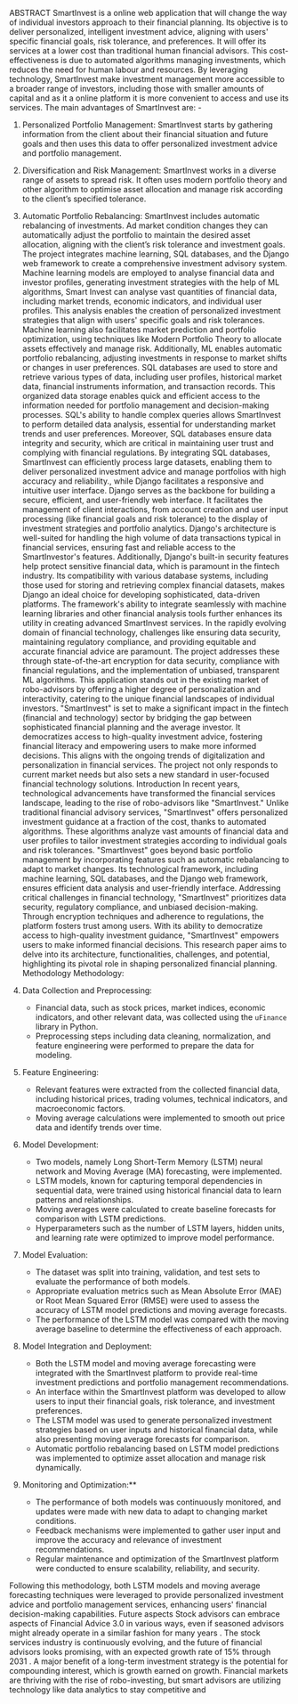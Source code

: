 ABSTRACT
SmartInvest is a online web application that will change the way of individual investors approach to their financial planning. Its objective is to deliver personalized, intelligent investment advice, aligning with users' specific financial goals, risk tolerance, and preferences. It will offer its services at a lower cost than traditional human financial advisors. This cost-effectiveness is due to automated algorithms managing investments, which reduces the need for human labour and resources. By leveraging technology, SmartInvest make investment management more accessible to a broader range of investors, including those with smaller amounts of capital and as it a online platform it is more convenient to access and use its services. 
The main advantages of SmartInvest are: -
1.	Personalized Portfolio Management: SmartInvest starts by gathering information from the client about their financial situation and future goals and then uses this data to offer personalized investment advice and portfolio management.
2.	Diversification and Risk Management: SmartInvest works in a diverse range of assets to spread risk. It often uses modern portfolio theory and other algorithm to optimise asset allocation and manage risk according to the client’s specified tolerance.
3.	Automatic Portfolio Rebalancing: SmartInvest includes automatic rebalancing of investments. Ad market condition changes they can automatically adjust the portfolio to maintain the desired asset allocation, aligning with the client’s risk tolerance and investment goals.
The project integrates machine learning, SQL databases, and the Django web framework to create a comprehensive investment advisory system. Machine learning models are employed to analyse financial data and investor profiles, generating investment strategies with the help of ML algorithms, Smart Invest can analyse vast quantities of financial data, including market trends, economic indicators, and individual user profiles. This analysis enables the creation of personalized investment strategies that align with users' specific goals and risk tolerances. Machine learning also facilitates market prediction and portfolio optimization, using techniques like Modern Portfolio Theory to allocate assets effectively and manage risk. Additionally, ML enables automatic portfolio rebalancing, adjusting investments in response to market shifts or changes in user preferences. SQL databases are used to store and retrieve various types of data, including user profiles, historical market data, financial instruments information, and transaction records. This organized data storage enables quick and efficient access to the information needed for portfolio management and decision-making processes. SQL's ability to handle complex queries allows SmartInvest to perform detailed data analysis, essential for understanding market trends and user preferences. Moreover, SQL databases ensure data integrity and security, which are critical in maintaining user trust and complying with financial regulations. By integrating SQL databases, SmartInvest can efficiently process large datasets, enabling them to deliver personalized investment advice and manage portfolios with high accuracy and reliability., while Django facilitates a responsive and intuitive user interface. Django serves as the backbone for building a secure, efficient, and user-friendly web interface. It facilitates the management of client interactions, from account creation and user input processing (like financial goals and risk tolerance) to the display of investment strategies and portfolio analytics. Django's architecture is well-suited for handling the high volume of data transactions typical in financial services, ensuring fast and reliable access to the SmartInvestor's features. Additionally, Django's built-in security features help protect sensitive financial data, which is paramount in the fintech industry. Its compatibility with various database systems, including those used for storing and retrieving complex financial datasets, makes Django an ideal choice for developing sophisticated, data-driven platforms. The framework's ability to integrate seamlessly with machine learning libraries and other financial analysis tools further enhances its utility in creating advanced SmartInvest services.
In the rapidly evolving domain of financial technology, challenges like ensuring data security, maintaining regulatory compliance, and providing equitable and accurate financial advice are paramount. The project addresses these through state-of-the-art encryption for data security, compliance with financial regulations, and the implementation of unbiased, transparent ML algorithms. This application stands out in the existing market of robo-advisors by offering a higher degree of personalization and interactivity, catering to the unique financial landscapes of individual investors.
"SmartInvest" is set to make a significant impact in the fintech (financial and technology) sector by bridging the gap between sophisticated financial planning and the average investor. It democratizes access to high-quality investment advice, fostering financial literacy and empowering users to make more informed decisions. This aligns with the ongoing trends of digitalization and personalization in financial services. The project not only responds to current market needs but also sets a new standard in user-focused financial technology solutions.
Introduction
In recent years, technological advancements have transformed the financial services landscape, leading to the rise of robo-advisors like "SmartInvest." Unlike traditional financial advisory services, "SmartInvest" offers personalized investment guidance at a fraction of the cost, thanks to automated algorithms. These algorithms analyze vast amounts of financial data and user profiles to tailor investment strategies according to individual goals and risk tolerances.
"SmartInvest" goes beyond basic portfolio management by incorporating features such as automatic rebalancing to adapt to market changes. Its technological framework, including machine learning, SQL databases, and the Django web framework, ensures efficient data analysis and user-friendly interface.
Addressing critical challenges in financial technology, "SmartInvest" prioritizes data security, regulatory compliance, and unbiased decision-making. Through encryption techniques and adherence to regulations, the platform fosters trust among users.
With its ability to democratize access to high-quality investment guidance, "SmartInvest" empowers users to make informed financial decisions. This research paper aims to delve into its architecture, functionalities, challenges, and potential, highlighting its pivotal role in shaping personalized financial planning.
Methodology
Methodology:

1. Data Collection and Preprocessing:
   - Financial data, such as stock prices, market indices, economic indicators, and other relevant data, was collected using the `uFinance` library in Python.
   - Preprocessing steps including data cleaning, normalization, and feature engineering were performed to prepare the data for modeling.

2. Feature Engineering:
   - Relevant features were extracted from the collected financial data, including historical prices, trading volumes, technical indicators, and macroeconomic factors.
   - Moving average calculations were implemented to smooth out price data and identify trends over time.

3. Model Development:
   - Two models, namely Long Short-Term Memory (LSTM) neural network and Moving Average (MA) forecasting, were implemented.
   - LSTM models, known for capturing temporal dependencies in sequential data, were trained using historical financial data to learn patterns and relationships.
   - Moving averages were calculated to create baseline forecasts for comparison with LSTM predictions.
   - Hyperparameters such as the number of LSTM layers, hidden units, and learning rate were optimized to improve model performance.

4. Model Evaluation:
   - The dataset was split into training, validation, and test sets to evaluate the performance of both models.
   - Appropriate evaluation metrics such as Mean Absolute Error (MAE) or Root Mean Squared Error (RMSE) were used to assess the accuracy of LSTM model predictions and moving average forecasts.
   - The performance of the LSTM model was compared with the moving average baseline to determine the effectiveness of each approach.

5. Model Integration and Deployment:
   - Both the LSTM model and moving average forecasting were integrated with the SmartInvest platform to provide real-time investment predictions and portfolio management recommendations.
   - An interface within the SmartInvest platform was developed to allow users to input their financial goals, risk tolerance, and investment preferences.
   - The LSTM model was used to generate personalized investment strategies based on user inputs and historical financial data, while also presenting moving average forecasts for comparison.
   - Automatic portfolio rebalancing based on LSTM model predictions was implemented to optimize asset allocation and manage risk dynamically.

6. Monitoring and Optimization:**
   - The performance of both models was continuously monitored, and updates were made with new data to adapt to changing market conditions.
   - Feedback mechanisms were implemented to gather user input and improve the accuracy and relevance of investment recommendations.
   - Regular maintenance and optimization of the SmartInvest platform were conducted to ensure scalability, reliability, and security.

Following this methodology, both LSTM models and moving average forecasting techniques were leveraged to provide personalized investment advice and portfolio management services, enhancing users' financial decision-making capabilities.
Future aspects
Stock advisors can embrace aspects of Financial Advice 3.0 in various ways, even if seasoned advisors might already operate in a similar fashion for many years . The stock  services industry is continuously evolving, and the future of financial advisors looks promising, with an expected growth rate of 15% through 2031 . A major benefit of a long-term investment strategy is the potential for compounding interest, which is growth earned on growth. Financial markets are thriving with the rise of robo-investing, but smart advisors are utilizing technology like data analytics to stay competitive and 
